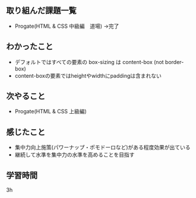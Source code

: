 ## 取り組んだ課題一覧
- Progate(HTML & CSS 中級編　道場) →完了


## わかったこと
- デフォルトではすべての要素の box-sizing は content-box (not border-box)
- content-boxの要素ではheightやwidthにpaddingは含まれない

## 次やること
- Progate(HTML & CSS 上級編) 

## 感じたこと
- 集中力向上施策(パワーナップ・ポモドーロなど)がある程度効果が出ている
- 継続して水準を集中力の水準を高めることを目指す

## 学習時間
3h